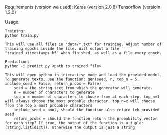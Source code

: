 Requirements (version we used):
Keras (version 2.0.8)
Tensorflow (versioin 1.3.0)

Usage:

	Training:
	python train.py
	
	This will use all files in "data/*.txt" for training. Adjust number of training epochs inside the file. Will output a file "trained_<timestamp>.h5" when finished, as well as a file every epoch.
	
	Prediction:
	python -i predict.py <path to trained file>
	
	This will open python in interactive mode and load the provided model. To generate texts, use the function: gen(seed, n, top_n = 5, include_seed = False, return_probs = False)
		seed = the string text from which the generator will generate.
		n = number of characters to generate
		top_n = number of characters to choose from at each step. top_n=1 will always choose the most probable character. top_n=x will choose from the top x most probable characters
		include_seed = bool, should the function also return teh provided seed
		return_probs = should the function return the probability vector for each step? If true, the output of the function is a tuple: (string,list[dict]). otherwise the output is just a string